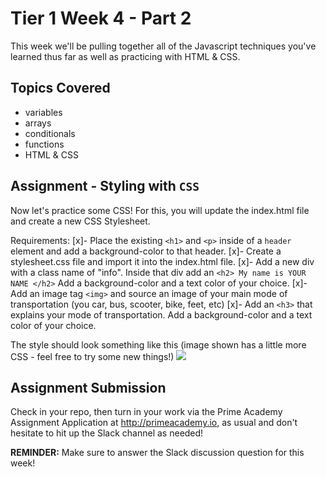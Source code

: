 # Tier 1 Week 4 - Part 2

This week we'll be pulling together all of the Javascript techniques you've learned thus far as well as practicing with HTML & CSS.

## Topics Covered

- variables
- arrays
- conditionals
- functions
- HTML & CSS

## Assignment - Styling with `CSS`

Now let's practice some CSS! For this, you will update the index.html file and create a new CSS Stylesheet.

Requirements:
[x]- Place the existing `<h1>` and `<p>` inside of a `header` element and add a background-color to that header.
[x]- Create a stylesheet.css file and import it into the index.html file.
[x]- Add a new div with a class name of "info". Inside that div add an `<h2> My name is YOUR NAME </h2>` Add a background-color and a text color of your choice.
[x]- Add an image tag `<img>` and source an image of your main mode of transportation (you car, bus, scooter, bike, feet, etc)
[x]- Add an `<h3>` that explains your mode of transportation. Add a background-color and a text color of your choice.

The style should look something like this (image shown has a little more CSS - feel free to try some new things!)
<img src="./example.png" />

## Assignment Submission

Check in your repo, then turn in your work via the Prime Academy Assignment Application at http://primeacademy.io, as usual and don't hesitate to hit up the Slack channel as needed!

**REMINDER:** Make sure to answer the Slack discussion question for this week!
